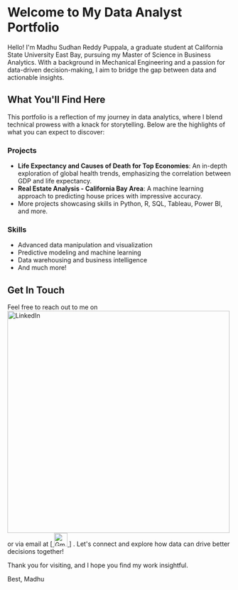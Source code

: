 # Welcome to My Data Analyst Portfolio

Hello! I'm Madhu Sudhan Reddy Puppala, a graduate student at California State University East Bay, pursuing my Master of Science in Business Analytics. With a background in Mechanical Engineering and a passion for data-driven decision-making, I aim to bridge the gap between data and actionable insights.

## What You'll Find Here

This portfolio is a reflection of my journey in data analytics, where I blend technical prowess with a knack for storytelling. Below are the highlights of what you can expect to discover:

### Projects
- **Life Expectancy and Causes of Death for Top Economies**: An in-depth exploration of global health trends, emphasizing the correlation between GDP and life expectancy.
- **Real Estate Analysis - California Bay Area**: A machine learning approach to predicting house prices with impressive accuracy.
- More projects showcasing skills in Python, R, SQL, Tableau, Power BI, and more.

### Skills
- Advanced data manipulation and visualization
- Predictive modeling and machine learning
- Data warehousing and business intelligence
- And much more!

## Get In Touch

Feel free to reach out to me on [<a href="https://www.linkedin.com/in/madhu-sudhan-reddy-puppala/">
  <img src="https://upload.wikimedia.org/wikipedia/commons/thumb/a/aa/LinkedIn_2021.svg/200px-LinkedIn_2021.svg.png" width="500" alt="LinkedIn">
</a>
](https://www.linkedin.com/in/madhu-sudhan-reddy-puppala/)
 or via email at [<a href="mailto:mpuppala2@horizon.csueastbay.edu">
  <img src="https://commons.wikimedia.org/wiki/File:Gmail_icon_(2020).svg" width="30" alt="Gmail">
</a>]
. Let's connect and explore how data can drive better decisions together!

Thank you for visiting, and I hope you find my work insightful.

Best,
Madhu
